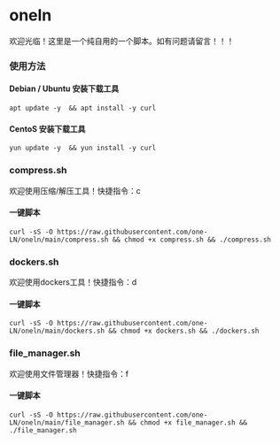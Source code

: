 # oneln
欢迎光临！这里是一个纯自用的一个脚本。如有问题请留言！！！

### 使用方法
#### Debian / Ubuntu 安装下载工具
```
apt update -y  && apt install -y curl
```

#### CentoS 安装下载工具
```
yun update -y  && yun install -y curl
```
### compress.sh
欢迎使用压缩/解压工具！快捷指令：c
#### 一键脚本
```
curl -sS -O https://raw.githubusercontent.com/one-LN/oneln/main/compress.sh && chmod +x compress.sh && ./compress.sh
```
### dockers.sh 
欢迎使用dockers工具！快捷指令：d
#### 一键脚本 
```
curl -sS -O https://raw.githubusercontent.com/one-LN/oneln/main/dockers.sh && chmod +x dockers.sh && ./dockers.sh
```
### file_manager.sh
欢迎使用文件管理器！快捷指令：f
#### 一键脚本 
```
curl -sS -O https://raw.githubusercontent.com/one-LN/oneln/main/file_manager.sh && chmod +x file_manager.sh && ./file_manager.sh
```
